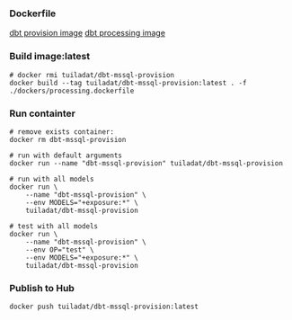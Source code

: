 ### Dockerfile
[dbt provision image](/dockers/provision)
[dbt processing image](/dockers/processing)

### Build image:latest
```
# docker rmi tuiladat/dbt-mssql-provision
docker build --tag tuiladat/dbt-mssql-provision:latest . -f ./dockers/processing.dockerfile
```

### Run containter
```
# remove exists container:
docker rm dbt-mssql-provision

# run with default arguments
docker run --name "dbt-mssql-provision" tuiladat/dbt-mssql-provision

# run with all models
docker run \
    --name "dbt-mssql-provision" \
    --env MODELS="+exposure:*" \
    tuiladat/dbt-mssql-provision

# test with all models
docker run \
    --name "dbt-mssql-provision" \
    --env OP="test" \
    --env MODELS="+exposure:*" \
    tuiladat/dbt-mssql-provision
```


### Publish to Hub
```
docker push tuiladat/dbt-mssql-provision:latest
```
